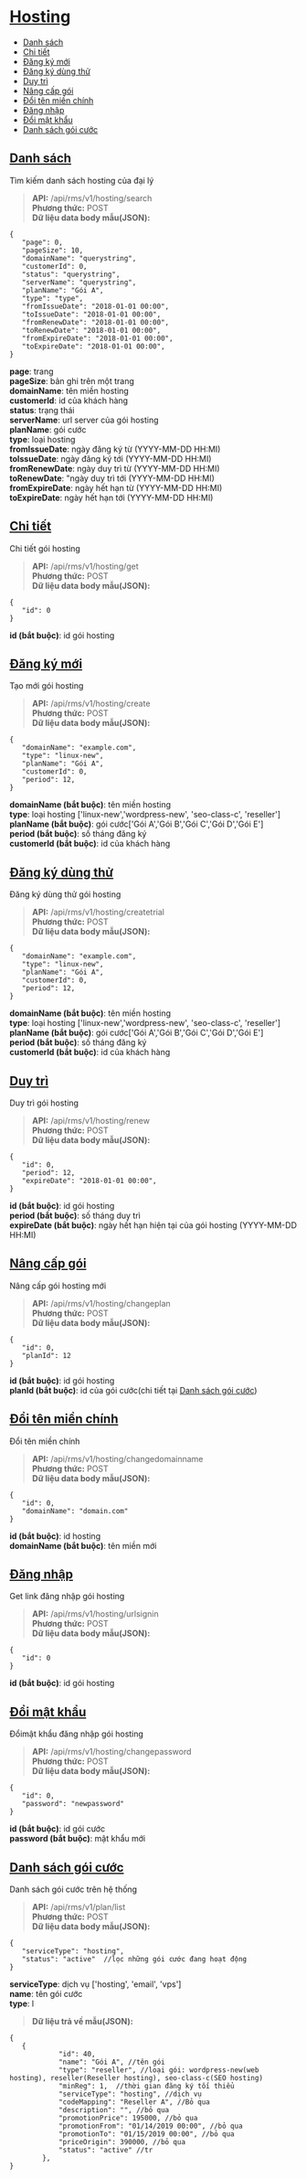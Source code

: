 # [Hosting](#hosting)
* [Danh sách](#danh-sách)
* [Chi tiết](#chi-tiết)
* [Đăng ký mới](#Đăng-ký-mới)
* [Đăng ký dùng thử](#Đăng-ký-dùng-thử)
* [Duy trì](#duy-trì)
* [Nâng cấp gói](#nâng-cấp-gói)
* [Đổi tên miền chính](#Đổi-tên-miền-chính)
* [Đăng nhập](#Đăng-nhập)
* [Đổi mật khẩu](#Đổi-mật-khẩu)
* [Danh sách gói cước](#danh-sách-gói-cước)

## [Danh sách](#search)
Tìm kiếm danh sách hosting của đại lý
> **API:** /api/rms/v1/hosting/search  
> **Phương thức:** POST  
> **Dữ liệu data body mẫu(JSON):**   
```
{
   "page": 0,
   "pageSize": 10,
   "domainName": "querystring",
   "customerId": 0,
   "status": "querystring",
   "serverName": "querystring",
   "planName": "Gói A",
   "type": "type",
   "fromIssueDate": "2018-01-01 00:00",
   "toIssueDate": "2018-01-01 00:00",
   "fromRenewDate": "2018-01-01 00:00",
   "toRenewDate": "2018-01-01 00:00",
   "fromExpireDate": "2018-01-01 00:00",
   "toExpireDate": "2018-01-01 00:00",
}
```
**page**: trang  
**pageSize**: bản ghi trên một trang  
**domainName**: tên miền hosting  
**customerId**: id của khách hàng  
**status**: trạng thái  
**serverName**: url server của gói hosting  
**planName**: gói cước  
**type**: loại hosting  
**fromIssueDate**: ngày đăng ký từ  (YYYY-MM-DD HH:MI)  
**toIssueDate**: ngày đăng ký tới  (YYYY-MM-DD HH:MI)  
**fromRenewDate**: ngày duy trì từ  (YYYY-MM-DD HH:MI)  
**toRenewDate**: "ngày duy trì tới  (YYYY-MM-DD HH:MI)  
**fromExpireDate**: ngày hết hạn từ  (YYYY-MM-DD HH:MI)  
**toExpireDate**: ngày hết hạn tới  (YYYY-MM-DD HH:MI)  

## [Chi tiết](#detail)
Chi tiết gói hosting
> **API:** /api/rms/v1/hosting/get  
> **Phương thức:** POST  
> **Dữ liệu data body mẫu(JSON):**   
```
{
   "id": 0
}
```
**id (bắt buộc)**: id gói hosting   

## [Đăng ký mới](#create)
Tạo mới gói hosting
> **API:** /api/rms/v1/hosting/create  
> **Phương thức:** POST  
> **Dữ liệu data body mẫu(JSON):**   
```
{
   "domainName": "example.com",
   "type": "linux-new",
   "planName": "Gói A",   
   "customerId": 0,
   "period": 12,
}
```
**domainName (bắt buộc)**: tên miền hosting  
**type**: loại hosting ['linux-new','wordpress-new', 'seo-class-c', 'reseller']  
**planName (bắt buộc)**: gói cước['Gói A','Gói B','Gói C','Gói D','Gói E']  
**period (bắt buộc)**: số tháng đăng ký  
**customerId (bắt buộc)**: id của khách hàng  

## [Đăng ký dùng thử](#create-trial)
Đăng ký dùng thử gói hosting
> **API:** /api/rms/v1/hosting/createtrial  
> **Phương thức:** POST  
> **Dữ liệu data body mẫu(JSON):**   
```
{
   "domainName": "example.com",
   "type": "linux-new",
   "planName": "Gói A",   
   "customerId": 0,
   "period": 12,
}
```
**domainName (bắt buộc)**: tên miền hosting  
**type**: loại hosting ['linux-new','wordpress-new', 'seo-class-c', 'reseller']  
**planName (bắt buộc)**: gói cước['Gói A','Gói B','Gói C','Gói D','Gói E']  
**period (bắt buộc)**: số tháng đăng ký  
**customerId (bắt buộc)**: id của khách hàng  

## [Duy trì](#renew)
Duy trì gói hosting
> **API:** /api/rms/v1/hosting/renew  
> **Phương thức:** POST  
> **Dữ liệu data body mẫu(JSON):**   
```
{
   "id": 0,
   "period": 12,
   "expireDate": "2018-01-01 00:00",
}
```
**id (bắt buộc)**: id gói hosting   
**period (bắt buộc)**: số tháng duy trì  
**expireDate (bắt buộc)**: ngày hết hạn hiện tại của gói hosting (YYYY-MM-DD HH:MI)  

## [Nâng cấp gói](#change-plan)
Nâng cấp gói hosting mới
> **API:** /api/rms/v1/hosting/changeplan  
> **Phương thức:** POST  
> **Dữ liệu data body mẫu(JSON):**   
```
{
   "id": 0,
   "planId": 12
}
```
**id (bắt buộc)**: id gói hosting   
**planId (bắt buộc)**: id của gói cước(chi tiết tại [Danh sách gói cước](#danh-sách-gói-cước))

## [Đổi tên miền chính](#change-domain-name)
Đổi tên miền chính
> **API:** /api/rms/v1/hosting/changedomainname  
> **Phương thức:** POST  
> **Dữ liệu data body mẫu(JSON):**   
```
{
   "id": 0,
   "domainName": "domain.com"
}
```
**id (bắt buộc)**: id hosting  
**domainName (bắt buộc)**: tên miền mới  

## [Đăng nhập](#signin)
Get link đăng nhập gói hosting
> **API:** /api/rms/v1/hosting/urlsignin  
> **Phương thức:** POST  
> **Dữ liệu data body mẫu(JSON):**   
```
{
   "id": 0
}
```
**id (bắt buộc)**: id gói hosting  

## [Đổi mật khẩu](#change-password)
Đổimật khẩu đăng nhập gói hosting
> **API:** /api/rms/v1/hosting/changepassword  
> **Phương thức:** POST  
> **Dữ liệu data body mẫu(JSON):**   
```
{
   "id": 0,
   "password": "newpassword"
}
```
**id (bắt buộc)**: id gói cước  
**password (bắt buộc)**: mật khẩu mới  

## [Danh sách gói cước](#plan-list)
Danh sách gói cước trên hệ thống
> **API:** /api/rms/v1/plan/list  
> **Phương thức:** POST  
> **Dữ liệu data body mẫu(JSON):**   
```
{
   "serviceType": "hosting",
   "status": "active"  //lọc những gói cước đang hoạt động
}
```
**serviceType**: dịch vụ ['hosting', 'email', 'vps']  
**name**: tên gói cước  
**type**: l  
> **Dữ liệu trả về mẫu(JSON):**   
```
{
   {
            "id": 40,
            "name": "Gói A", //tên gói
            "type": "reseller", //loại gói: wordpress-new(web hosting), reseller(Reseller hosting), seo-class-c(SEO hosting)
            "minReg": 1,  //thời gian đăng ký tối thiểu
            "serviceType": "hosting", //dịch vụ
            "codeMapping": "Reseller A", //Bỏ qua
            "description": "", //bỏ qua
            "promotionPrice": 195000, //bỏ qua
            "promotionFrom": "01/14/2019 00:00", //bỏ qua
            "promotionTo": "01/15/2019 00:00", //bỏ qua
            "priceOrigin": 390000, //bỏ qua
            "status": "active" //tr
        },
}
```
